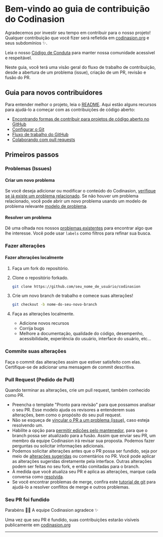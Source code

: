 # Bem-vindo ao guia de contribuição do Codinasion

Agradecemos por investir seu tempo em contribuir para o nosso projeto! Qualquer contribuição que você fizer será refletida em [codinasion.org][1] e seus subdomínios :sparkles:.

Leia o nosso [Código de Conduta][2] para manter nossa comunidade acessível e respeitável.

Neste guia, você terá uma visão geral do fluxo de trabalho de contribuição, desde a abertura de um problema (issue), criação de um PR, revisão e fusão do PR.

## Guia para novos contribuidores

Para entender melhor o projeto, leia o [README][3]. Aqui estão alguns recursos para ajudá-lo a começar com as contribuições de código aberto:

- [Encontrando formas de contribuir para projetos de código aberto no GitHub][4]
- [Configurar o Git][5]
- [Fluxo de trabalho do GitHub][6]
- [Colaborando com pull requests][7]

## Primeiros passos

### Problemas (Issues)

#### Criar um novo problema

Se você deseja adicionar ou modificar o conteúdo do Codinasion, [verifique se já existe um problema relacionado][9]. Se não houver um problema relacionado, você pode abrir um novo problema usando um modelo de problema relevante [modelo de problema][10].

#### Resolver um problema

Dê uma olhada nos nossos [problemas existentes][11] para encontrar algo que lhe interesse. Você pode usar `labels` como filtros para refinar sua busca.

### Fazer alterações

#### Fazer alterações localmente

1. Faça um fork do repositório.

2. Clone o repositório forkado.

   ```bash
   git clone https://github.com/seu_nome_de_usuário/codinasion
   ```

3. Crie um novo branch de trabalho e comece suas alterações!

   ```bash
   git checkout -b nome-do-seu-novo-branch
   ```

4. Faça as alterações localmente.

   - Adicione novos recursos
   - Corrija bugs
   - Melhore a documentação, qualidade do código, desempenho, acessibilidade, experiência do usuário, interface do usuário, etc...

### Commite suas alterações

Faça o commit das alterações assim que estiver satisfeito com elas. Certifique-se de adicionar uma mensagem de commit descritiva.

### Pull Request (Pedido de Pull)

Quando terminar as alterações, crie um pull request, também conhecido como PR.

- Preencha o template "Pronto para revisão" para que possamos analisar o seu PR. Esse modelo ajuda os revisores a entenderem suas alterações, bem como o propósito do seu pull request.
- Não se esqueça de [vincular o PR a um problema (issue)][12], caso esteja resolvendo um.
- Habilite a opção para [permitir edições pelo mantenedor][13], para que o branch possa ser atualizado para a fusão.
  Assim que enviar seu PR, um membro da equipe Codinasion irá revisar sua proposta. Podemos fazer perguntas ou solicitar informações adicionais.
- Podemos solicitar alterações antes que o PR possa ser fundido, seja por meio de [alterações sugeridas][14] ou comentários no PR. Você pode aplicar as alterações sugeridas diretamente pela interface. Outras alterações podem ser feitas no seu fork, e então comitadas para o branch.
- À medida que você atualiza seu PR e aplica as alterações, marque cada conversa como [resolvida][15].
- Se você encontrar problemas de merge, confira este [tutorial de git][16] para ajudá-lo a resolver conflitos de merge e outros problemas.

### Seu PR foi fundido

Parabéns :tada::tada: A equipe Codinasion agradece :sparkles:

Uma vez que seu PR é fundido, suas contribuições estarão visíveis publicamente em [codinasion.org][1]

---

[1]: https://codinasion.org "codinasion.org"
[2]: ./CODE_OF_CONDUCT.md "Código de Conduta"
[3]: ./README.md "README"
[4]: https://docs.github.com/pt/github/getting-started-with-github/finding-ways-to-contribute-to-open-source-on-github "Encontrando formas de contribuir para projetos de código aberto no GitHub"
[5]: https://docs.github.com/pt/github/getting-started-with-github/set-up-git "Configurar o Git"
[6]: https://docs.github.com/pt/github/collaborating-with-issues-and-pull-requests/github-flow "Fluxo de trabalho do GitHub"
[7]: https://docs.github.com/pt/github/collaborating-with-issues-and-pull-requests/about-collaborative-development-models "Colaborando com pull requests"
[9]: https://github.com/codinasion/codinasion/issues "Problemas"
[10]: https://github.com/codinasion/codinasion/issues/new/choose "Modelos de problemas"
[11]: https://github.com/search?q=is:open+user:codinasion&type=Issues "Problemas abertos no Codinasion"
[12]: https://docs.github.com/pt/github/managing-your-work-on-github/linking-a-pull-request-to-an-issue "Vincular PR a um problema"
[13]: ttps://docs.github.com/en/github/collaborating-with-issues-and-pull-requests/allowing-changes-to-a-pull-request-branch-created-from-a-fork "Permitir edições pelo mantenedor"
[14]: https://docs.github.com/pt/github/collaborating-with-issues-and-pull-requests/incorporating-feedback-in-your-pull-request "Alterações sugeridas"
[15]: https://docs.github.com/pt/github/collaborating-with-issues-and-pull-requests/commenting-on-a-pull-request#resolving-conversations "Marcar conversa como resolvida"
[16]: https://lab.github.com/githubtraining/managing-merge-conflicts "Tutorial de Git"
